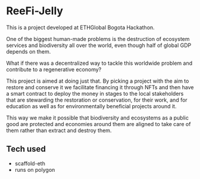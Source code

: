 # ReeFi-Jelly 
This is a project developed at ETHGlobal Bogota Hackathon.

One of the biggest human-made problems is the destruction of ecosystem services and biodiversity all over the world, even though half of global GDP depends on them.

What if there was a decentralized way to tackle this worldwide problem and contribute to a regenerative economy?

This project is aimed at doing just that. By picking a project with the aim to restore and conserve it we facilitate financing it through NFTs and then have a smart contract to deploy the money in stages to the local stakeholders that are stewarding the restoration or conservation, for their work, and for education as well as for environmentally beneficial projects around it.

This way we make it possible that biodiversity and ecosystems as a public good are protected and economies around them are aligned to take care of them rather than extract and destroy them.

## Tech used

- scaffold-eth
- runs on polygon 


